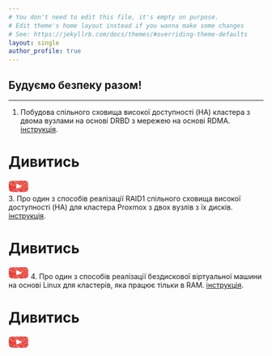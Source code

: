 ```yaml
---
# You don't need to edit this file, it's empty on purpose.
# Edit theme's home layout instead if you wanna make some changes
# See: https://jekyllrb.com/docs/themes/#overriding-theme-defaults
layout: single
author_profile: true
---
```

## Будуємо безпеку разом!
---
1. Побудова спільного сховища високої доступності (HA) кластера з двома вузлами на основі DRBD з мережею на основі RDMA. [інструкція](https://github.com/vidomenko-it/vidomenko-it.github.io/blob/main/_posts/2025-01-11-post-1.md).
# Дивитись <a href="https://youtube.com">
  <img src="assets/images/youtube.jpg" width="40" height="25" width="60" target="_blank" alt="Дивитись"></a>  
3. Про один з способів реалізації RAID1 спільного сховища високої доступності (HA) для кластера Proxmox з двох вузлів з їх дисків. [інструкція](https://github.com/vidomenko-it/vidomenko-it.github.io/blob/main/_posts/2025-01-12-post-2.md).
# Дивитись <a href="https://youtube.com">
  <img src="assets/images/youtube.jpg" width="40" height="25" width="60" target="_blank" alt="Дивитись"></a> 
4. Про один з способів реалізації бездискової віртуальної машини на основі Linux для кластерів, яка працює тільки в RAM. [інструкція](https://github.com/vidomenko-it/vidomenko-it.github.io/blob/main/_posts/2025-01-24-post-3.md).
# Дивитись <a href="https://youtube.com">
  <img src="assets/images/youtube.jpg" width="40" height="25" width="60" target="_blank" alt="Дивитись"></a>
